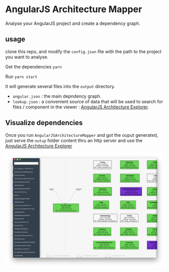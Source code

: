 # AngularJS Architecture Mapper
Analyse your AngularJS project and create a dependency graph.

## usage
clone this repo, and modify the `config.json` file with the path to the project you want to analyse.

Get the dependencies
`yarn`

Run
`yarn start`

It will generate several files into the `output` directory.
* `angular.json` : the main depndency graph.
* `lookup.json` : a convenient source of data that will be used to search for files / component in the viewer : [AngularJS Architecture Explorer](https://github.com/GuillaumeNachury/AngularJSArchitectureExplorer).

## Visualize dependencies
Once you run `AngularJSArchitectureMapper` and got the ouput generated, just serve the `outup` folder content thru an http server and use the [AngularJS Architecture Explorer](https://github.com/GuillaumeNachury/AngularJSArchitectureExplorer)

<p align="center">
  <img width="600" src="https://github.com/GuillaumeNachury/AngularJSArchitectureExplorer/raw/master/__snapshots/explore.png">
</p> 
